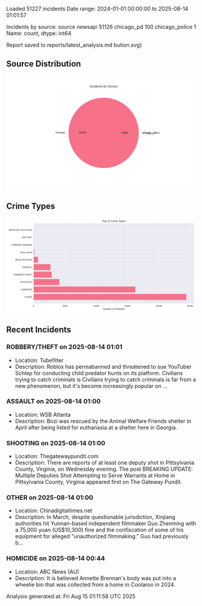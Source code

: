 
Loaded 51227 incidents
Date range: 2024-01-01 00:00:00 to 2025-08-14 01:01:57

Incidents by source:
source
newsapi           51126
chicago_pd          100
chicago_police        1
Name: count, dtype: int64

Report saved to reports/latest_analysis.md
bution.svg)

## Source Distribution
![Source Distribution](images/source_distribution.svg)

## Crime Types
![Crime Types](images/crime_types.svg)

## Recent Incidents

### ROBBERY/THEFT on 2025-08-14 01:01
- Location: Tubefilter
- Description: Roblox has permabanned and threatened to sue YouTuber Schlep for conducting child predator hunts on its platform. Civilians trying to catch criminals is Civilians trying to catch criminals is far from a new phenomenon, but it's become increasingly popular on …


### ASSAULT on 2025-08-14 01:00
- Location: WSB Atlanta
- Description: Bozi was rescued by the Animal Welfare Friends shelter in April after being listed for euthanasia at a shelter here in Georgia.


### SHOOTING on 2025-08-14 01:00
- Location: Thegatewaypundit.com
- Description: There are reports of at least one deputy shot in Pittsylvania County, Virginia, on Wednesday evening.
The post BREAKING UPDATE: Multiple Deputies Shot Attempting to Serve Warrants at Home in Pittsylvania County, Virginia appeared first on The Gateway Pundit.


### OTHER on 2025-08-14 01:00
- Location: Chinadigitaltimes.net
- Description: In March, despite questionable jurisdiction, Xinjiang authorities hit Yunnan-based independent filmmaker Guo Zhenming with a 75,000 yuan (US$10,300) fine and the confiscation of some of his equipment for alleged "unauthorized filmmaking." Guo had previously b…


### HOMICIDE on 2025-08-14 00:44
- Location: ABC News (AU)
- Description: It is believed Annette Brennan's body was put into a wheelie bin that was collected from a home in Coolaroo in 2024.

Analysis generated at: Fri Aug 15 01:11:58 UTC 2025
